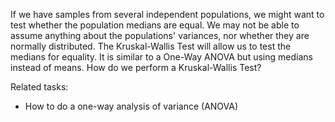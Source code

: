 If we have samples from several independent populations, we might want to test
whether the population medians are equal.
We may not be able to assume anything about the populations' variances,
nor whether they are normally distributed.
The Kruskal-Wallis Test will allow us to test the medians for equality.
It is similar to a One-Way ANOVA but using medians instead of means.
How do we perform a Kruskal-Wallis Test?

Related tasks:

* How to do a one-way analysis of variance (ANOVA)
